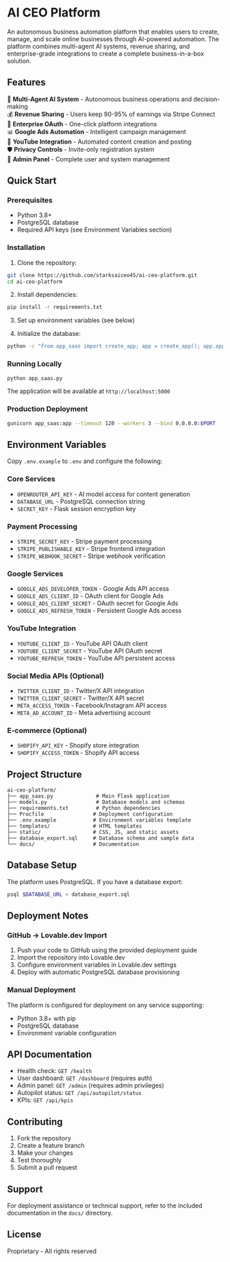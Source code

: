 # AI CEO Platform

An autonomous business automation platform that enables users to create, manage, and scale online businesses through AI-powered automation. The platform combines multi-agent AI systems, revenue sharing, and enterprise-grade integrations to create a complete business-in-a-box solution.

## Features

🤖 **Multi-Agent AI System** - Autonomous business operations and decision-making  
💰 **Revenue Sharing** - Users keep 90-95% of earnings via Stripe Connect  
🔐 **Enterprise OAuth** - One-click platform integrations  
📊 **Google Ads Automation** - Intelligent campaign management  
🎥 **YouTube Integration** - Automated content creation and posting  
🛡️ **Privacy Controls** - Invite-only registration system  
👑 **Admin Panel** - Complete user and system management  

## Quick Start

### Prerequisites

- Python 3.8+
- PostgreSQL database
- Required API keys (see Environment Variables section)

### Installation

1. Clone the repository:
```bash
git clone https://github.com/starksaiceo45/ai-ceo-platform.git
cd ai-ceo-platform
```

2. Install dependencies:
```bash
pip install -r requirements.txt
```

3. Set up environment variables (see below)

4. Initialize the database:
```bash
python -c "from app_saas import create_app; app = create_app(); app.app_context().push(); from models import db; db.create_all()"
```

### Running Locally

```bash
python app_saas.py
```

The application will be available at `http://localhost:5000`

### Production Deployment

```bash
gunicorn app_saas:app --timeout 120 --workers 3 --bind 0.0.0.0:$PORT
```

## Environment Variables

Copy `.env.example` to `.env` and configure the following:

### Core Services
- `OPENROUTER_API_KEY` - AI model access for content generation
- `DATABASE_URL` - PostgreSQL connection string
- `SECRET_KEY` - Flask session encryption key

### Payment Processing
- `STRIPE_SECRET_KEY` - Stripe payment processing
- `STRIPE_PUBLISHABLE_KEY` - Stripe frontend integration
- `STRIPE_WEBHOOK_SECRET` - Stripe webhook verification

### Google Services
- `GOOGLE_ADS_DEVELOPER_TOKEN` - Google Ads API access
- `GOOGLE_ADS_CLIENT_ID` - OAuth client for Google Ads
- `GOOGLE_ADS_CLIENT_SECRET` - OAuth secret for Google Ads
- `GOOGLE_ADS_REFRESH_TOKEN` - Persistent Google Ads access

### YouTube Integration
- `YOUTUBE_CLIENT_ID` - YouTube API OAuth client
- `YOUTUBE_CLIENT_SECRET` - YouTube API OAuth secret
- `YOUTUBE_REFRESH_TOKEN` - YouTube API persistent access

### Social Media APIs (Optional)
- `TWITTER_CLIENT_ID` - Twitter/X API integration
- `TWITTER_CLIENT_SECRET` - Twitter/X API secret
- `META_ACCESS_TOKEN` - Facebook/Instagram API access
- `META_AD_ACCOUNT_ID` - Meta advertising account

### E-commerce (Optional)
- `SHOPIFY_API_KEY` - Shopify store integration
- `SHOPIFY_ACCESS_TOKEN` - Shopify API access

## Project Structure

```
ai-ceo-platform/
├── app_saas.py              # Main Flask application
├── models.py                # Database models and schemas
├── requirements.txt         # Python dependencies
├── Procfile                # Deployment configuration
├── .env.example            # Environment variables template
├── templates/              # HTML templates
├── static/                 # CSS, JS, and static assets
├── database_export.sql     # Database schema and sample data
└── docs/                   # Documentation
```

## Database Setup

The platform uses PostgreSQL. If you have a database export:

```bash
psql $DATABASE_URL < database_export.sql
```

## Deployment Notes

### GitHub → Lovable.dev Import

1. Push your code to GitHub using the provided deployment guide
2. Import the repository into Lovable.dev
3. Configure environment variables in Lovable.dev settings
4. Deploy with automatic PostgreSQL database provisioning

### Manual Deployment

The platform is configured for deployment on any service supporting:
- Python 3.8+ with pip
- PostgreSQL database
- Environment variable configuration

## API Documentation

- Health check: `GET /health`
- User dashboard: `GET /dashboard` (requires auth)
- Admin panel: `GET /admin` (requires admin privileges)
- Autopilot status: `GET /api/autopilot/status`
- KPIs: `GET /api/kpis`

## Contributing

1. Fork the repository
2. Create a feature branch
3. Make your changes
4. Test thoroughly
5. Submit a pull request

## Support

For deployment assistance or technical support, refer to the included documentation in the `docs/` directory.

## License

Proprietary - All rights reserved

